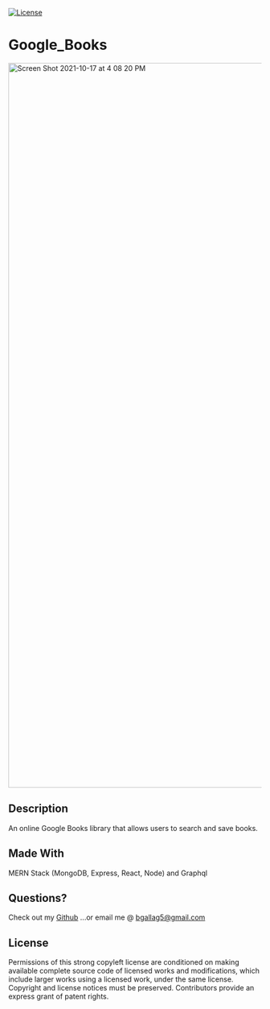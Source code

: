  [![License](https://img.shields.io/badge/License-GPLv3-blue.svg)](https://www.gnu.org/licenses/gpl-3.0.html)

 # Google_Books
 
 <img width="1440" alt="Screen Shot 2021-10-17 at 4 08 20 PM" src="https://user-images.githubusercontent.com/82895658/137643495-a4af6503-5502-45d1-8c79-d1b67eea9e19.png">

  ## Description 
  An online Google Books library that allows users to search and save books.
  
  ## Made With
  MERN Stack (MongoDB, Express, React, Node) and Graphql

  ## Questions?
  Check out my [Github](https://github.com/Bgallag5)
  ...or email me @ bgallag5@gmail.com

  ## License  
  
  Permissions of this strong copyleft license are conditioned on making available complete source code of licensed works and modifications, which include larger works using a licensed work, under the same license. Copyright and license notices must be preserved. Contributors provide an express grant of patent rights.


